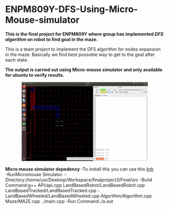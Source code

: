 # ENPM809Y-DFS-Using-Micro-Mouse-simulator
**This is the final project for ENPM809Y where group has implemented _DFS algorithm_ on robot to find goal in the maze.**


This is a team project to implement the DFS algorithm for nodes expansion in the maze. Basically we find best possoble way to get to the goal after each state. 


**The output is carried out using Micro-mouse simulator and only available for ubuntu to verify results.**

<p align="center">
<img src="https://github.com/Godcreatebugs/ENPM809Y-DFS-Using-Micro-Mouse-simulator/blob/master/DFS.gif" width="400" height="250">
  
  **Micro mouse simulator depedency**
-To install this you can use this [link](https://github.com/mackorone/mms)  
-RunMicromouse Simulator.
-Directory:/home/usr/Desktop/Workspace/finalproject3/Final/src
-Build Command:g++ API/api.cpp LandBasedRobot/LandBasedRobot.cpp LandBasedTracked/LandBasedTracked.cpp -             LandBasedWheeled/LandBasedWheeled.cpp Algorithm/Algorithm.cpp Maze/MAZE.cpp ../main.cpp
-Run Command:./a.out

